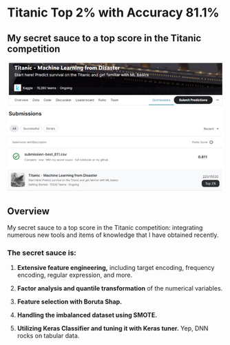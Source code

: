 # Titanic Top 2% with Accuracy 81.1%
## My secret sauce to a top score in the Titanic competition


![Screenshot from my Kaggle profile](titanic_screenshot_from_kaggle.jpg)

## Overview

My secret sauce to a top score in the Titanic competition: integrating numerous new tools and items of knowledge that I have obtained recently.

### The secret sauce is:

1. **Extensive feature engineering,** including target encoding, frequency encoding, regular expression, and more.

2. **Factor analysis and quantile transformation** of the numerical variables.

3. **Feature selection with Boruta Shap.**

4. **Handling the imbalanced dataset using SMOTE.**

5. **Utilizing Keras Classifier and tuning it with Keras tuner.** Yep, DNN rocks on tabular data.
